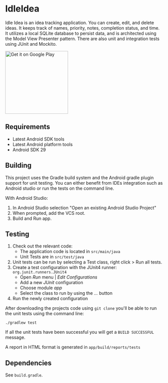 # IdleIdea

Idle Idea is an idea tracking application. You can create, edit, and delete ideas. It keeps track of names, priority, notes, completion status, and time. It utilizes a local SQLite database to persist data, and is architected using the Model View Presenter pattern. There are also unit and integration tests using JUnit and Mockito.

<a href='https://play.google.com/store/apps/details?id=com.robbypark.android.idleidea&hl=en'><img alt='Get it on Google Play' src='https://play.google.com/intl/en_us/badges/images/generic/en_badge_web_generic.png' width="200px"/></a>

## Requirements

* Latest Android SDK tools
* Latest Android platform tools
* Android SDK 29

## Building

This project uses the Gradle build system and the Android gradle plugin support for unit testing. You can either benefit from IDEs integration such as Android studio or run the tests on the command line.

With Android Studio:
1. In Android Studio selection "Open an existing Android Studio Project"
2. When prompted, add the VCS root.
3. Build and Run app.

## Testing

1. Check out the relevant code:
    * The application code is located in `src/main/java`
    * Unit Tests are in `src/test/java`
1. Unit tests can be run by selecting a Test class, right click > Run all tests.
1. Create a test configuration with the JUnit4 runner: `org.junit.runners.JUnit4`
    * Open *Run* menu | *Edit Configurations*
    * Add a new *JUnit* configuration
    * Choose module *app*
    * Select the class to run by using the *...* button
1. Run the newly created configuration

After downloading the projects code using `git clone` you'll be able to run the
unit tests using the command line:

    ./gradlew test

If all the unit tests have been successful you will get a `BUILD SUCCESSFUL`
message.

A report in HTML format is generated in `app/build/reports/tests`



## Dependencies

See `build.gradle`.
